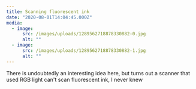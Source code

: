 ```yaml
---
title: Scanning fluorescent ink
date: "2020-08-01T14:04:45.000Z"
media:
  - image:
      src: /images/uploads/1289562718878330882-0.jpg
      alt: ""
  - image:
      src: /images/uploads/1289562718878330882-1.jpg
      alt: ""
---
```


There is undoubtedly an interesting idea here, but turns out a scanner that used RGB light can't scan fluorescent ink, I never knew
